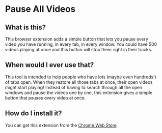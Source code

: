 # Pause All Videos

## What is this?

This browser extension adds a simple button that lets you pause every video you
have running, in every tab, in every window. You could have 500 videos playing
at once and this button will stop them right in their tracks.

## When would I ever use that?

This tool is intended to help people who have lots (maybe even hundreds!) of
tabs open. When they restore all those tabs at once, their open videos might
start playing! Instead of having to search through all the open windows and
pause the videos one by one, this extension gives a simple button that pauses
every video at once.

## How do I install it?

You can get this extension from the [Chrome Web Store](https://chrome.google.com/webstore/detail/pause-all-videos/mmnnojmlbmhajhklfknapikeonpjcfpf).
